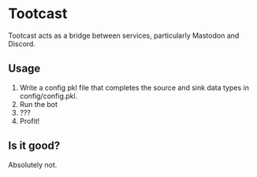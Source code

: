 # Tootcast

Tootcast acts as a bridge between services, particularly Mastodon and Discord.

## Usage

1. Write a config pkl file that completes the source and sink data types in config/config.pkl.
2. Run the bot
3. ???
4. Profit!

## Is it good?

Absolutely not.